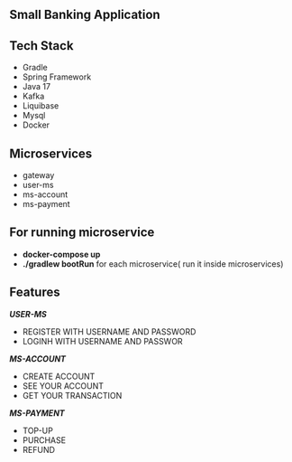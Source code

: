## Small Banking Application

## Tech Stack

- Gradle
- Spring Framework
- Java 17
- Kafka
- Liquibase
- Mysql
- Docker

## Microservices

- gateway
- user-ms
- ms-account
- ms-payment

## For running microservice

- **docker-compose up**
- **./gradlew bootRun** for each microservice( run it inside microservices)

## Features

**_USER-MS_**

- REGISTER WITH USERNAME AND PASSWORD
- LOGINH WITH USERNAME AND PASSWOR

**_MS-ACCOUNT_**

- CREATE ACCOUNT
- SEE YOUR ACCOUNT
- GET YOUR TRANSACTION

**_MS-PAYMENT_**

- TOP-UP
- PURCHASE
- REFUND


 



   
